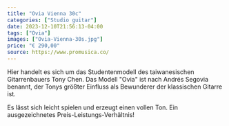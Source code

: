 ```yaml
---
title: "Ovia Vienna 30c"
categories: ["Studio guitar"]
date: 2023-12-10T21:56:13-04:00
tags: ["Ovia"]
images: ["Ovia-Vienna-30s.jpg"]
price: "€ 290,00"
source: https://www.promusica.co/
---
```


Hier handelt es sich um das Studentenmodell des taiwanesischen Gitarrenbauers Tony Chen. Das Modell "Ovia" ist nach Andrés Segovia benannt, der Tonys größter Einfluss als Bewunderer der klassischen Gitarre ist.

Es lässt sich leicht spielen und erzeugt einen vollen Ton. Ein ausgezeichnetes Preis-Leistungs-Verhältnis!
